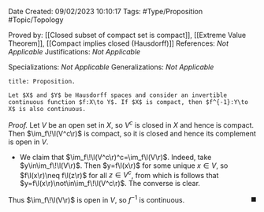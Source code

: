 <div class="topSpace"></div>

Date Created: 09/02/2023 10:10:17
Tags: #Type/Proposition #Topic/Topology

Proved by: [[Closed subset of compact set is compact]], [[Extreme Value Theorem]], [[Compact implies closed (Hausdorff)]]
References: <i>Not Applicable</i>
Justifications: <i>Not Applicable</i>

Specializations: <i>Not Applicable</i>
Generalizations: <i>Not Applicable</i>

``` ad-Proposition
title: Proposition.

Let $X$ and $Y$ be Hausdorff spaces and consider an invertible continuous function $f:X\to Y$. If $X$ is compact, then $f^{-1}:Y\to X$ is also continuous.

```

<i>Proof.</i> Let $V$ be an open set in $X$, so $V^c$ is closed in $X$ and hence is compact. Then $\im_f\!\l(V^c\r)$ is compact, so it is closed and hence its complement is open in $V$.
* We claim that $\im_f\!\l(V^c\r)^c=\im_f\l(V\r)$. Indeed, take $y\in\im_f\!\l(V\r)$. Then $y=f\l(x\r)$ for some unique $x\in V$, so $f\l(x\r)\neq f\l(z\r)$ for all $z\in V^c$, from which is follows that $y=f\l(x\r)\not\in\im_f\!\l(V^c\r)$. The converse is clear.

Thus $\im_f\!\l(V\r)$ is open in $V$, so $f^{-1}$ is continuous.<span style="float:right;">$\blacksquare$</span>
